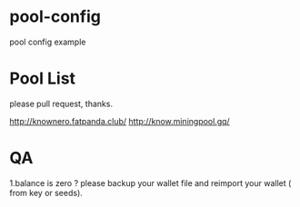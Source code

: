 # pool-config
pool config example

# Pool List

please pull request, thanks.

http://knownero.fatpanda.club/
http://know.miningpool.gq/

# QA
1.balance is zero ? 
please backup your wallet file and reimport your wallet ( from key or seeds).
